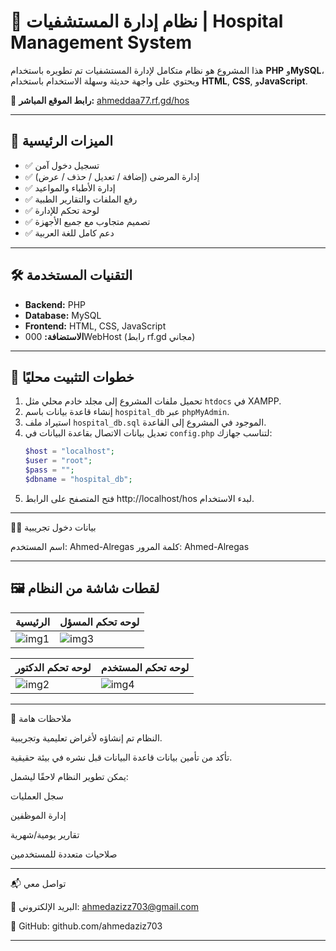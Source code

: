 # 🏥 نظام إدارة المستشفيات | Hospital Management System

هذا المشروع هو نظام متكامل لإدارة المستشفيات تم تطويره باستخدام **PHP** و**MySQL**، ويحتوي على واجهة حديثة وسهلة الاستخدام باستخدام **HTML**, **CSS**, و**JavaScript**.

🔗 **رابط الموقع المباشر:** [ahmeddaa77.rf.gd/hos](https://ahmeddaa77.rf.gd/hos)

---

## 📌 الميزات الرئيسية

- ✅ تسجيل دخول آمن
- ✅ إدارة المرضى (إضافة / تعديل / حذف / عرض)
- ✅ إدارة الأطباء والمواعيد
- ✅ رفع الملفات والتقارير الطبية
- ✅ لوحة تحكم للإدارة
- ✅ تصميم متجاوب مع جميع الأجهزة
- ✅ دعم كامل للغة العربية

---

## 🛠️ التقنيات المستخدمة

- **Backend:** PHP
- **Database:** MySQL
- **Frontend:** HTML, CSS, JavaScript
- **الاستضافة:** 000WebHost (رابط rf.gd مجاني)

---

## 🚀 خطوات التثبيت محليًا

1. تحميل ملفات المشروع إلى مجلد خادم محلي مثل `htdocs` في XAMPP.
2. إنشاء قاعدة بيانات باسم `hospital_db` عبر `phpMyAdmin`.
3. استيراد ملف `hospital_db.sql` الموجود في المشروع إلى القاعدة.
4. تعديل بيانات الاتصال بقاعدة البيانات في `config.php` لتناسب جهازك:
   ```php
   $host = "localhost";
   $user = "root";
   $pass = "";
   $dbname = "hospital_db";

5. فتح المتصفح على الرابط http://localhost/hos لبدء الاستخدام.

---

👨‍⚕️ بيانات دخول تجريبية

اسم المستخدم: Ahmed-Alregas
كلمة المرور: Ahmed-Alregas


---

## 🖼️ لقطات شاشة من النظام

| الرئيسية | لوحه تحكم المسؤل |
|--------|--------|
| ![img1](https://i.postimg.cc/K8wSnnHp/image.png) | ![img3](https://i.postimg.cc/SxXHNnx6/image.png) |

| لوحه تحكم الدكتور | لوحه تحكم المستخدم |
|--------|--------|
| ![img2](https://i.postimg.cc/V6whR4Bg/image.png) | ![img4](https://i.postimg.cc/NG43NhnH/image.png) |
---

📝 ملاحظات هامة

النظام تم إنشاؤه لأغراض تعليمية وتجريبية.

تأكد من تأمين بيانات قاعدة البيانات قبل نشره في بيئة حقيقية.

يمكن تطوير النظام لاحقًا ليشمل:

سجل العمليات

إدارة الموظفين

تقارير يومية/شهرية

صلاحيات متعددة للمستخدمين

---

📬 تواصل معي

📧 البريد الإلكتروني: ahmedazizz703@gmail.com 

💼 GitHub: github.com/ahmedaziz703

---
